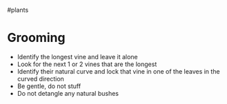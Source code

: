 #plants 
# Grooming
- Identify the longest vine and leave it alone
- Look for the next 1 or 2 vines that are the longest
- Identify their natural curve and lock that vine in one of the leaves in the curved direction
- Be gentle, do not stuff
- Do not detangle any natural bushes

